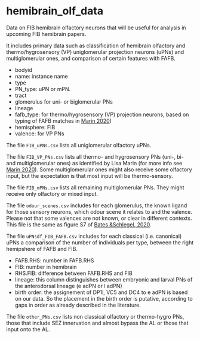 # hemibrain_olf_data
Data on FIB hemibrain olfactory neurons that will be useful for analysis in upcoming FIB hemibrain papers.

It includes primary data such as classification of hemibrain olfactory and thermo/hygrosensory (VP) uniglomerular projection neurons (uPNs) and multiglomerular ones, and comparison of certain features with FAFB.

* bodyid
* name: instance name
* type
* PN_type: uPN or mPN.
* tract
* glomerulus for uni- or biglomerular PNs
* lineage
* fafb_type: for thermo/hygrosensory (VP) projection neurons, based on typing of FAFB matches in [Marin 2020](https://www.biorxiv.org/content/10.1101/2020.01.20.912709v2))
* hemisphere: FIB
* valence: for VP PNs

The file `FIB_uPNs.csv` lists all uniglomerular olfactory uPNs. 

The file `FIB_VP_PNs.csv` lists all thermo- and hygrosensory PNs (uni-, bi- and multiglomerular ones) as identified by Lisa Marin (for more info see [Marin 2020](https://www.biorxiv.org/content/10.1101/2020.01.20.912709v2)). Some multiglomerular ones might also receive some olfactory input, but the expectation is that most input will be thermo-sensory. 

The file `FIB_mPNs.csv` lists all remaining multiglomerular PNs. They might receive only olfactory or mixed input.

The file `odour_scenes.csv` includes for each glomerulus, the known ligand for those sensory neurons, which odour scene it relates to and the valence. Please not that some valences are not known, or clear in different contexts. This file is the same as figure S7 of [Bates &Schlegel, 2020](https://doi.org/10.1101/2020.01.19.911453).

The file `uPNsdf_FIB_FAFB.csv` includes for each classical (i.e. canonical) uPNs a comparison of the number of individuals per type, between the right hemipshere of FAFB and FIB.
* FAFB.RHS: number in FAFB.RHS
* FIB: number in hemibrain
* RHS.FIB: difference between FAFB.RHS and FIB
* lineage: this column distinguishes between embryonic and larval PNs of the anterodorsal lineage (e adPN or l adPN)
* birth order: the assignement of DP1l, VC5 and DC4 to e adPN is based on our data. So the placement in the birth order is putative, according to gaps in order as already described in the literature.

The file `other_PNs.csv` lists non classical olfactory or thermo-hygro PNs, those that include SEZ innervation and almost bypass the AL or those that input onto the AL.
